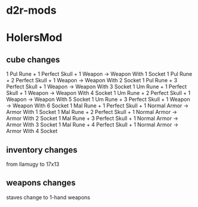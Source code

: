# d2r-mods


# HolersMod
## cube changes
1 Pul Rune + 1 Perfect Skull + 1 Weapon -> Weapon With 1 Socket
1 Pul Rune + 2 Perfect Skull + 1 Weapon -> Weapon With 2 Socket
1 Pul Rune + 3 Perfect Skull + 1 Weapon -> Weapon With 3 Socket
1 Um Rune + 1 Perfect Skull + 1 Weapon -> Weapon With 4 Socket
1 Um Rune + 2 Perfect Skull + 1 Weapon -> Weapon With 5 Socket
1 Um Rune + 3 Perfect Skull + 1 Weapon -> Weapon With 6 Socket
1 Mal Rune + 1 Perfect Skull + 1 Normal Armor -> Armor With 1 Socket
1 Mal Rune + 2 Perfect Skull + 1 Normal Armor -> Armor With 2 Socket
1 Mal Rune + 3 Perfect Skull + 1 Normal Armor -> Armor With 3 Socket
1 Mal Rune + 4 Perfect Skull + 1 Normal Armor -> Armor With 4 Socket

## inventory changes
from llamugy to 17x13

## weapons changes
staves change to 1-hand weapons